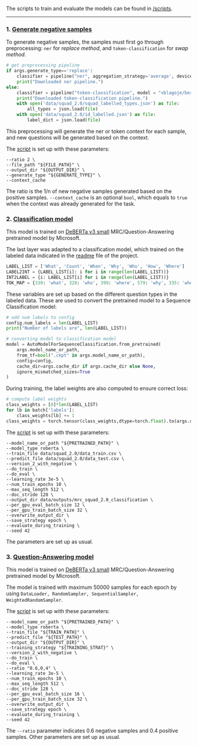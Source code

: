 The scripts to train and evaluate the models can be found in [/scripts](scripts).

---

### 1. [Generate negative samples](src/sample_replace_generate.py) 

To generate negative samples, the samples must first go through preprocessing: `ner` for *replace method*, and `token-classification` for *swap method*.

```python
# get preprocessing pipeline 
if args.generate_type=='replace':
    classifier = pipeline("ner", aggregation_strategy='average', device=0)
    print("Downloaded ner pipeline.")
else:
    classifier = pipeline("token-classification", model = "vblagoje/bert-english-uncased-finetuned-pos", aggregation_strategy="simple", device=0)
    print("Downloaded token-classification pipeline.")
    with open('data/squad_2.0/squad_labelled_types.json') as file: 
        all_types = json.load(file)
    with open('data/squad_2.0/id_labelled.json') as file:
        label_dict = json.load(file)
```

This preprocessing will generate the ner or token context for each sample, and new questions will be generated based on the context.

The [script](scripts/run_generate.sh) is set up with these parameters:

    --ratio 2 \
    --file_path "${FILE_PATH}" \
    --output_dir "${OUTPUT_DIR}" \
    --generate_type "${GENERATE_TYPE}" \
    --context_cache

The ratio is the 1/n of new negative samples generated based on the positive samples. `--context_cache` is an optional `bool`, which equals to `true` when the context was already generated for the task.



### 2. [Classification model](src/run_class.py) 

This model is trained on [DeBERTa v3 small](https://huggingface.co/microsoft/deberta-v3-small) MRC/Question-Answering pretrained model by Microsoft. 

The last layer was adapted to a classification model, which trained on the labeled data indicated in the [readme](readme.md) file of the project. 

```python
LABEL_LIST = ['What', 'Count', 'When', 'Why', 'Who', 'How', 'Where']
LABEL2INT = {LABEL_LIST[i]: i for i in range(len(LABEL_LIST))}
INT2LABEL = {i: LABEL_LIST[i] for i in range(len(LABEL_LIST))}
TOK_MAP = {339: 'what', 328: 'who', 399: 'where', 579: 'why', 335: 'when', 319: 'which', 361: 'how'}
```

These variables are set up based on the different question types in the labeled data. These are used to convert the pretrained model to a Sequence Classification model:

```python
# add num labels to config 
config.num_labels = len(LABEL_LIST)
print("Number of labels are", len(LABEL_LIST))

# converting model to classification model 
model = AutoModelForSequenceClassification.from_pretrained(
    args.model_name_or_path,
    from_tf=bool(".ckpt" in args.model_name_or_path),
    config=config,
    cache_dir=args.cache_dir if args.cache_dir else None,
    ignore_mismatched_sizes=True
)
```

During training, the label weights are also computed to ensure correct loss:

```python
# compute label weights 
class_weights = [0]*len(LABEL_LIST)
for lb in batch['labels']:
    class_weights[lb] += 1
class_weights = torch.tensor(class_weights,dtype=torch.float).to(args.device)

```

The [script](scripts/run_class.sh) is set up with these parameters:

    --model_name_or_path "${PRETRAINED_PATH}" \
    --model_type roberta \
    --train_file data/squad_2.0/data_train.csv \
    --predict_file data/squad_2.0/data_test.csv \
    --version_2_with_negative \
    --do_train \
    --do_eval \
    --learning_rate 3e-5 \
    --num_train_epochs 10 \
    --max_seq_length 512 \
    --doc_stride 128 \
    --output_dir data/outputs/mrc_squad_2.0_classification \
    --per_gpu_eval_batch_size 12 \
    --per_gpu_train_batch_size 32 \
    --overwrite_output_dir \
    --save_strategy epoch \
    --evaluate_during_training \
    --seed 42

The parameters are set up as usual.



### 3. [Question-Answering model](src/run_squad.py)

This model is trained on [DeBERTa v3 small](https://huggingface.co/microsoft/deberta-v3-small) MRC/Question-Answering pretrained model by Microsoft. 

The model is trained with maximum 50000 samples for each epoch by using `DataLoader, RandomSampler, SequentialSampler, WeightedRandomSampler`. 

The [script](scripts/run_squad.sh) is set up with these parameters:

    --model_name_or_path "${PRETRAINED_PATH}" \
    --model_type roberta \
    --train_file "${TRAIN_PATH}" \
    --predict_file "${TEST_PATH}" \
    --output_dir "${OUTPUT_DIR}" \
    --training_strategy "${TRAINING_STRAT}" \
    --version_2_with_negative \
    --do_train \
    --do_eval \
    --ratio "0.6,0,4" \
    --learning_rate 3e-5 \
    --num_train_epochs 10 \
    --max_seq_length 512 \
    --doc_stride 128 \
    --per_gpu_eval_batch_size 16 \
    --per_gpu_train_batch_size 32 \
    --overwrite_output_dir \
    --save_strategy epoch \
    --evaluate_during_training \
    --seed 42

The `--ratio` parameter indicates 0.6 negative samples and 0.4 positive samples. Other parameters are set up as usual.
